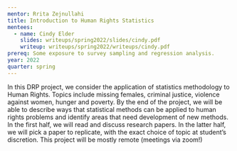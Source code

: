 ```yaml
---
mentor: Rrita Zejnullahi
title: Introduction to Human Rights Statistics
mentees:
  - name: Cindy Elder
    slides: writeups/spring2022/slides/cindy.pdf
    writeup: writeups/spring2022/writeups/cindy.pdf
prereq: Some exposure to survey sampling and regression analysis.
year: 2022
quarter: spring
---
```

In this DRP project, we consider the application of statistics methodology to Human Rights. Topics include missing females, criminal justice, violence against women, hunger and poverty. By the end of the project, we will be able to describe ways that statistical methods can be applied to human rights problems and identify areas that need development of new methods. In the first half, we will read and discuss research papers. In the latter half, we will pick a paper to replicate, with the exact choice of topic at student’s discretion. This project will be mostly remote (meetings via zoom!)